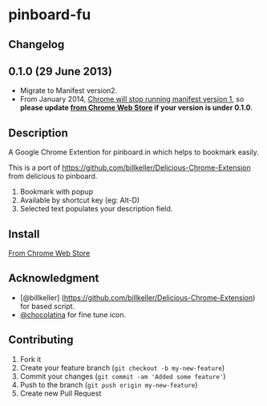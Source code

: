 # pinboard-fu

## Changelog

## 0.1.0 (29 June 2013)

* Migrate to Manifest version2.
 * From January 2014, [Chrome will stop running manifest version 1](http://developer.chrome.com/extensions/manifestVersion.html#manifest-v1-support-schedule), so **please update [from Chrome Web Store](https://chrome.google.com/webstore/detail/ggaonngfgojmeifboajphnhkkhgfefpb) if your version is under 0.1.0**.

## Description

A Google Chrome Extention for pinboard.in which helps to bookmark easily.

This is a port of https://github.com/billkeller/Delicious-Chrome-Extension from delicious to pinboard.

1. Bookmark with popup
1. Available by shortcut key (eg: Alt-D)
1. Selected text populates your description field.

## Install

[From Chrome Web Store](https://chrome.google.com/webstore/detail/ggaonngfgojmeifboajphnhkkhgfefpb)

## Acknowledgment

* [@billkeller] (https://github.com/billkeller/Delicious-Chrome-Extension) for based script.
* [@chocolatina](http://github.com/chocolatina) for fine tune icon.

## Contributing

1. Fork it
2. Create your feature branch (`git checkout -b my-new-feature`)
3. Commit your changes (`git commit -am 'Added some feature'`)
4. Push to the branch (`git push origin my-new-feature`)
5. Create new Pull Request
